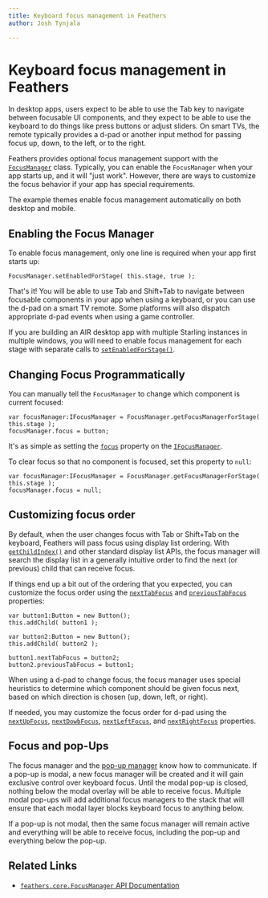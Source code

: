 ```yaml
---
title: Keyboard focus management in Feathers  
author: Josh Tynjala

---
```

# Keyboard focus management in Feathers

In desktop apps, users expect to be able to use the Tab key to navigate between focusable UI components, and they expect to be able to use the keyboard to do things like press buttons or adjust sliders. On smart TVs, the remote typically provides a d-pad or another input method for passing focus up, down, to the left, or to the right.

Feathers provides optional focus management support with the [`FocusManager`](../api-reference/feathers/core/FocusManager.html) class. Typically, you can enable the `FocusManager` when your app starts up, and it will "just work". However, there are ways to customize the focus behavior if your app has special requirements.

<aside class="info">The example themes enable focus management automatically on both desktop and mobile.</aside>

## Enabling the Focus Manager

To enable focus management, only one line is required when your app first starts up:

``` code
FocusManager.setEnabledForStage( this.stage, true );
```

That's it! You will be able to use Tab and Shift+Tab to navigate between focusable components in your app when using a keyboard, or you can use the d-pad on a smart TV remote. Some platforms will also dispatch appropriate d-pad events when using a game controller.

If you are building an AIR desktop app with multiple Starling instances in multiple windows, you will need to enable focus management for each stage with separate calls to [`setEnabledForStage()`](../api-reference/feathers/core/FocusManager.html#setEnabledForStage()).

## Changing Focus Programmatically

You can manually tell the <code>FocusManager</code> to change which component is current focused:

``` code
var focusManager:IFocusManager = FocusManager.getFocusManagerForStage( this.stage );
focusManager.focus = button;
```

It's as simple as setting the [`focus`](../api-reference/feathers/core/IFocusManager.html#focus) property on the [`IFocusManager`](../api-reference/feathers/core/IFocusManager.html).

To clear focus so that no component is focused, set this property to `null`:

``` code
var focusManager:IFocusManager = FocusManager.getFocusManagerForStage( this.stage );
focusManager.focus = null;
```

## Customizing focus order

By default, when the user changes focus with Tab or Shift+Tab on the keyboard, Feathers will pass focus using display list ordering. With [`getChildIndex()`](http://doc.starling-framework.org/core/starling/display/DisplayObjectContainer.html#getChildIndex()) and other standard display list APIs, the focus manager will search the display list in a generally intuitive order to find the next (or previous) child that can receive focus.

If things end up a bit out of the ordering that you expected, you can customize the focus order using the [`nextTabFocus`](../api-reference/feathers/core/IFocusDisplayObject.html#nextTabFocus) and [`previousTabFocus`](../api-reference/feathers/core/IFocusDisplayObject.html#previousTabFocus) properties:

``` code
var button1:Button = new Button();
this.addChild( button1 );
 
var button2:Button = new Button();
this.addChild( button2 );
 
button1.nextTabFocus = button2;
button2.previousTabFocus = button1;
```

When using a d-pad to change focus, the focus manager uses special heuristics to determine which component should be given focus next, based on which direction is chosen (up, down, left, or right).

If needed, you may customize the focus order for d-pad using the [`nextUpFocus`](../api-reference/feathers/core/IFocusDisplayObject.html#nextUpFocus), [`nextDowbFocus`](../api-reference/feathers/core/IFocusDisplayObject.html#nextDownFocus), [`nextLeftFocus`](../api-reference/feathers/core/IFocusDisplayObject.html#nextLeftFocus), and [`nextRightFocus`](../api-reference/feathers/core/IFocusDisplayObject.html#nextRightFocus) properties.

## Focus and pop-Ups

The focus manager and the [pop-up manager](pop-ups.html) know how to communicate. If a pop-up is modal, a new focus manager will be created and it will gain exclusive control over keyboard focus. Until the modal pop-up is closed, nothing below the modal overlay will be able to receive focus. Multiple modal pop-ups will add additional focus managers to the stack that will ensure that each modal layer blocks keyboard focus to anything below.

If a pop-up is not modal, then the same focus manager will remain active and everything will be able to receive focus, including the pop-up and everything below the pop-up.

## Related Links

-   [`feathers.core.FocusManager` API Documentation](../api-reference/feathers/core/FocusManager.html)